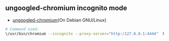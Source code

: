 ## ungoogled-chromium incognito mode

  * [ungoogled-chromium](https:/github.com/eyedeekay/various-i2p-browsers/tree/master/ungoogled-chromium)(On Debian GNU/Linux)

```sh
# Command used:
\/usr/bin/chromium --incognito --proxy-server="http:/127.0.0.1:4444"  http:/rcwtb3h46mcsm4jkpg5buinikn3oxc7j54wgokxuupmyquifhuvq.b32.i2p/
```

